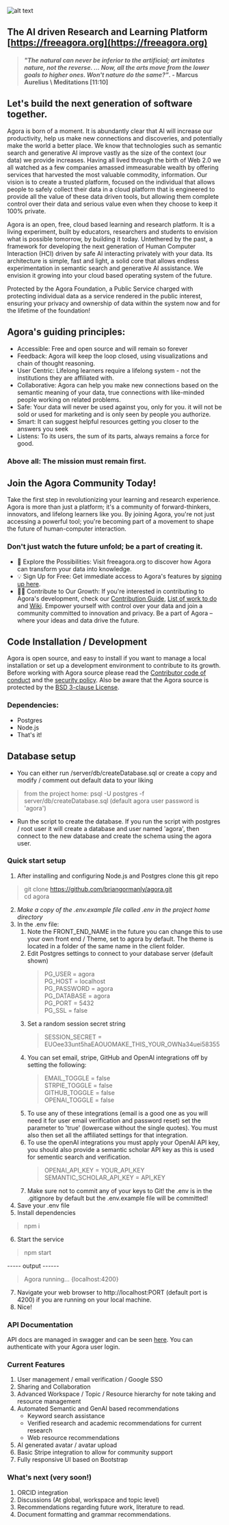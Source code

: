 ![alt text](https://github.com/briangormanly/agora/blob/main/client/agora/public/assets/img/logos/Agora-Logo-1-wText-1080.png?raw=true)
## The AI driven Research and Learning Platform [https://freeagora.org](https://freeagora.org)

> #### *"The natural can never be inferior to the artificial; art imitates nature, not the reverse. ... Now, all the arts move from the lower goals to higher ones. Won't nature do the same?"*. - Marcus Aurelius \ Meditations [11:10]

## Let's build the next generation of software together.
Agora is born of a moment. It is abundantly clear that AI will increase our productivity, help us make new connections and discoveries, and potentially make the world a better place. We know that technologies such as semantic search and generative AI improve vastly as the size of the context (our data) we provide increases. Having all lived through the birth of Web 2.0 we all watched as a few companies amassed immeasurable wealth by offering services that harvested the most valuable commodity, information. Our vision is to create a trusted platform, focused on the individual that allows people to safely collect their data in a cloud platform that is engineered to provide all the value of these data driven tools, but allowing them complete control over their data and serious value even when they choose to keep it 100% private.

Agora is an open, free, cloud based learning and research platform. It is a living experiment, built by educators, researchers and students to envision what is possible tomorrow, by building it today. Untethered by the past, a framework for developing the next generation of Human Computer Interaction (HCI) driven by safe AI interacting privately with your data. Its architecture is simple, fast and light, a solid core that allows endless experimentation in semantic search and generative AI assistance. We envision it growing into your cloud based operating system of the future. 

Protected by the Agora Foundation, a Public Service charged with protecting individual data as a service rendered in the public interest, ensuring your privacy and ownership of data within the system now and for the lifetime of the foundation!

## Agora's guiding principles:
- Accessible: Free and open source and will remain so forever
- Feedback: Agora will keep the loop closed, using visualizations and chain of thought reasoning.
- User Centric: Lifelong learners require a lifelong system - not the institutions they are affiliated with.
- Collaborative: Agora can help you make new connections based on the semantic meaning of your data, true connections with like-minded people working on related problems.
- Safe: Your data will never be used against you, only for you. it will not be sold or used for marketing and is only seen by people you authorize.
- Smart: It can suggest helpful resources getting you closer to the answers you seek
- Listens: To its users, the sum of its parts, always remains a force for good.
### Above all: The mission must remain first.

## Join the Agora Community Today!

Take the first step in revolutionizing your learning and research experience. Agora is more than just a platform; it's a community of forward-thinkers, innovators, and lifelong learners like you. By joining Agora, you're not just accessing a powerful tool; you're becoming part of a movement to shape the future of human-computer interaction.

### Don't just watch the future unfold; be a part of creating it.
 * 🧭 Explore the Possibilities: Visit freeagora.org to discover how Agora can transform your data into knowledge.
 * 💡 Sign Up for Free: Get immediate access to Agora's features by [signing up here](https://freeagora.org/dashboard).
 * 👩‍💻 Contribute to Our Growth: If you're interested in contributing to Agora's development, check our [Contribution Guide](https://github.com/agorafoundation/agora?tab=coc-ov-file#readme), [List of work to do](https://github.com/agorafoundation/agora/issues) and [Wiki](https://github.com/agorafoundation/agora/wiki).
Empower yourself with control over your data and join a community committed to innovation and privacy. Be a part of Agora – where your ideas and data drive the future.

## Code Installation / Development  
Agora is open source, and easy to install if you want to manage a local installation or set up a development environment to contribute to its growth.
Before working with Agora source please read the [Contributor code of conduct](https://github.com/agorafoundation/agora?tab=coc-ov-file#readme) and the [security policy](https://github.com/agorafoundation/agora?tab=security-ov-file#readme). Also be aware that the Agora source is protected by the [BSD 3-clause License](https://github.com/agorafoundation/agora?tab=BSD-3-Clause-1-ov-file#readme).

### Dependencies:
 * Postgres 
 * Node.js
 * That's it!

## Database setup
* You can either run /server/db/createDatabase.sql or create a copy and modify / comment out default data to your liking
> from the project home: psql -U postgres -f server/db/createDatabase.sql
> (default agora user password is 'agora')
* Run the script to create the database.  If you run the script with postgres / root user it will create a database and user named 'agora', then connect to the new database and create the schema using the agora user.

### Quick start setup
1. After installing and configuring Node.js and Postgres clone this git repo
> git clone https://github.com/briangormanly/agora.git  
> cd agora  
2. *Make a copy of the .env.example file called .env in the project home directory* 
3. In the .env file: 
    1. Note the FRONT_END_NAME in the future you can change this to use your own front end / Theme, set to agora by default. The theme is located in a folder of the same name in the client folder.
    2. Edit Postgres settings to connect to your database server (default shown)
        > PG_USER = agora  
        > PG_HOST = localhost  
        > PG_PASSWORD = agora  
        > PG_DATABASE = agora  
        > PG_PORT = 5432  
        > PG_SSL = false  
    3. Set a random session secret string 
        > SESSION_SECRET = EUOee33unt5haEAOUOMAKE_THIS_YOUR_OWNa34uei58355
    4. You can set email, stripe, GitHub and OpenAI integrations off by setting the following:
        > EMAIL_TOGGLE = false  
        > STRPIE_TOGGLE = false  
        > GITHUB_TOGGLE = false  
        > OPENAI_TOGGLE = false  
    5. To use any of these integrations (email is a good one as you will need it for user email verification and password reset) set the parameter to 'true' (lowercase without the single quotes). You must also then set all the affiliated settings for that integration.
    6. To use the openAI integrations you must apply your OpenAI API key, you should also provide a semantic scholar API key as this is used for sementic search and verification.
        > OPENAI_API_KEY = YOUR_API_KEY  
        > SEMANTIC_SCHOLAR_API_KEY = API_KEY  
    7. Make sure not to commit any of your keys to Git! the .env is in the .gitignore by default but the .env.example file will be committed!
4. Save your .env file
5. Install dependencies 
> npm i
6. Start the service
> npm start

----- output ------
>
> Agora running... {localhost:4200}
7. Navigate your web browser to http://localhost:PORT (default port is 4200) if you are running on your local machine.
8. Nice!

### API Documentation
API docs are managed in swagger and can be seen [here](https://freeagora.org/api-docs/). You can authenticate with your Agora user login.

### Current Features
1. User management / email verification / Google SSO
2. Sharing and Collaboration
3. Advanced Workspace / Topic / Resource hierarchy for note taking and resource management
4. Automated Semantic and GenAI based recommendations
   - Keyword search assistance
   - Verified research and academic recommendations for current research
   - Web resource recommendations   
5. AI generated avatar / avatar upload
6. Basic Stripe integration to allow for community support
9. Fully responsive UI based on Bootstrap


### What's next (very soon!)
1. ORCID integration
2. Discussions (At global, workspace and topic level)
3. Recommendations regarding future work, literature to read.
4. Document formatting and grammar recommendations.
